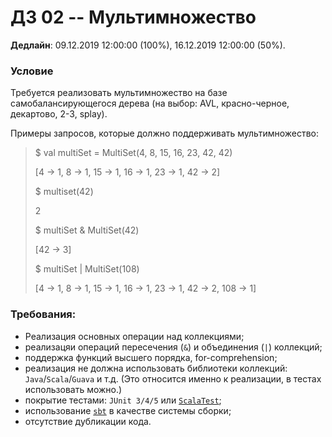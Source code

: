 # ДЗ 02 -- Мультимножество

**Дедлайн**: 09.12.2019 12:00:00 (100%), 16.12.2019 12:00:00 (50%).

### Условие
Требуется реализовать мультимножество на базе самобалансирующегося дерева (на выбор: AVL, красно-черное, декартово, 2-3, splay).

Примеры запросов, которые должно поддерживать мультимножество:
> $ val multiSet = MultiSet(4, 8, 15, 16, 23, 42, 42)
>
> [4 -> 1, 8 -> 1, 15 -> 1, 16 -> 1, 23 -> 1, 42 -> 2]
>
> $ multiset(42)
>
> 2
>
> $ multiSet & MultiSet(42)
>
> [42 -> 3]
>
> $ multiSet | MultiSet(108)
>
> [4 -> 1, 8 -> 1, 15 -> 1, 16 -> 1, 23 -> 1, 42 -> 2, 108 -> 1]

### Требования:
* Реализация основных операции над коллекциями;
* реализацяи операций пересечения (`&`) и объединения (`|`) коллекций; 
* поддержка функций высшего порядка, for-comprehension;
* реализация не должна использовать библиотеки коллекций: `Java`/`Scala`/`Guava` и т.д. (Это относится именно к реализации, в тестах использовать можно.)
* покрытие тестами: `JUnit 3/4/5` или [`ScalaTest`](https://www.scalatest.org/);
* использование [`sbt`](https://www.scala-sbt.org/) в качестве системы сборки;
* отсутствие дубликации кода.